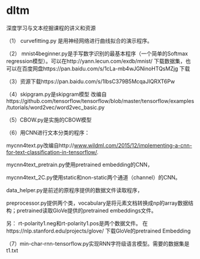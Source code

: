 # dltm
深度学习与文本挖掘课程的讲义和资源

（1） curvefitting.py 是用神经网络进行曲线拟合的演示程序。

（2） mnist4beginner.py是手写数字识别的最基本程序（一个简单的Softmax regression模型）。可以在http://yann.lecun.com/exdb/mnist/ 下载数据集，也可以在百度网盘https://pan.baidu.com/s/1cLa-mb4wJGNinoHTQsMZjg 下载

（3）资源下载https://pan.baidu.com/s/1lbsC379B5McqaJIQRXT6Pw

（4）skipgram.py是skipgram模型
改编自https://github.com/tensorflow/tensorflow/blob/master/tensorflow/examples/tutorials/word2vec/word2vec_basic.py

（5）CBOW.py是实施的CBOW模型

（6）用CNN进行文本分类的程序：

mycnn4text.py改编自http://www.wildml.com/2015/12/implementing-a-cnn-for-text-classification-in-tensorflow/. 

mycnn4text_pretrain.py使用pretrained embedding的CNN，

mycnn4text_2C.py使用static和non-static两个通道（channel）的CNN。

data_helper.py是前述的原程序提供的数据文件读取程序，

preprocessor.py提供两个类，vocabulary是将元素文档转换成np的array数据结构；pretrained读取GloVe提供的pretrained embeddings文件。

另：
rt-polarity1.neg和rt-polarity1.pos是两个数据文件。
在https://nlp.stanford.edu/projects/glove/ 下载GloVe的pretrained Embedding

（7）min-char-rnn-tensorflow.py实现RNN字符级语言模型。需要的数据集是t1.txt
